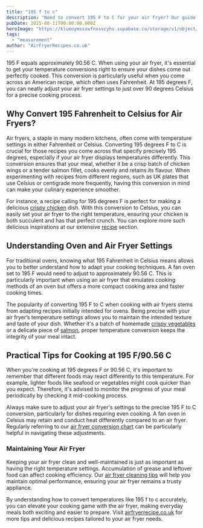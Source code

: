 ```yaml
---
title: "195 f to c"
description: "Need to convert 195 F to C for your air fryer? Our guide ensures you cook at the right temperature every time. Discover expert tips and delicious recipes."
pubDate: 2025-08-11T00:00:00.000Z
heroImage: "https://klueoymssxwfnxsvcyhv.supabase.co/storage/v1/object/public/md/195-f-to-c-43bd1b1e.png"
tags:
  - "measurement"
author: "AirFryerRecipes.co.uk"
---
```


<p id="">195 F equals approximately 90.56 C. When using your air fryer, it's essential to get your temperature conversions right to ensure your dishes come out perfectly cooked. This conversion is particularly useful when you come across an American recipe, which often uses Fahrenheit. At 195 degrees F, you can neatly adjust your air fryer settings to just over 90 degrees Celsius for a precise cooking process.</p><h2 id="">Why Convert 195 Fahrenheit to Celsius for Air Fryers?</h2><p id="">Air fryers, a staple in many modern kitchens, often come with temperature settings in either Fahrenheit or Celsius. Converting 195 degrees F to C is crucial for those recipes you come across that specify precisely 195 degrees, especially if your air fryer displays temperatures differently. This conversion ensures that your meal, whether it be a crisp batch of chicken wings or a tender salmon fillet, cooks evenly and retains its flavour. When experimenting with recipes from different regions, such as UK plates that use Celsius or centigrade more frequently, having this conversion in mind can make your culinary experience smoother.</p><p id="">For instance, a recipe calling for 195 degrees F is perfect for making a delicious <a href="https://www.airfryerrecipe.co.uk/recipe-category/chicken" id="">crispy chicken</a> dish. With this conversion to Celsius, you can easily set your air fryer to the right temperature, ensuring your chicken is both succulent and has that perfect crunch. You can explore more such delicious inspirations at our extensive <a href="https://www.airfryerrecipe.co.uk/recipes" id="">recipe</a> section.</p><h2 id="">Understanding Oven and Air Fryer Settings</h2><p id="">For traditional ovens, knowing what 195 Fahrenheit in Celsius means allows you to better understand how to adapt your cooking techniques. A fan oven set to 195 F would need to adjust to approximately 90.56 C. This is particularly important when using an air fryer that emulates cooking methods of an oven but offers a more compact cooking area and faster cooking times.</p><p id="">The popularity of converting 195 F to C when cooking with air fryers stems from adapting recipes initially intended for ovens. Being precise with your air fryer’s temperature settings allows you to maintain the intended texture and taste of your dish. Whether it's a batch of homemade <a href="https://www.airfryerrecipe.co.uk/recipe-category/vegetables" id="">crispy vegetables</a> or a delicate piece of <a href="https://www.airfryerrecipe.co.uk/recipe-category/salmon" id="">salmon</a>, proper temperature conversion keeps the integrity of your meal intact.</p><h2 id="">Practical Tips for Cooking at 195 F/90.56 C</h2><p id="">When you're cooking at 195 degrees F or 90.56 C, it's important to remember that different foods may react differently to this temperature. For example, lighter foods like seafood or vegetables might cook quicker than you expect. Therefore, it's advised to monitor the progress of your meal periodically by checking it mid-cooking process.</p><p id="">Always make sure to adjust your air fryer's settings to the precise 195 F to C conversion, particularly for dishes requiring even cooking. A fan oven in Celsius may retain and conduct heat differently compared to an air fryer. Regularly referring to our <a href="https://www.airfryerrecipe.co.uk/air-fryer-conversion-chart" id="">air fryer conversion chart</a> can be particularly helpful in navigating these adjustments.</p><h3 id="">Maintaining Your Air Fryer</h3><p id="">Keeping your air fryer clean and well-maintained is just as important as having the right temperature settings. Accumulation of grease and leftover food can affect cooking efficiency. Our <a href="https://www.airfryerrecipe.co.uk/air-fryer-cleaner" id="">air fryer cleaning tips</a> will help you maintain optimal performance, ensuring your air fryer remains a trusty appliance.</p><p id="">By understanding how to convert temperatures like 195 f to c accurately, you can elevate your cooking game with the air fryer, making everyday meals both exciting and easier to prepare. Visit <a href="https://www.airfryerrecipe.co.uk" id="">airfryerrecipe.co.uk</a> for more tips and delicious recipes tailored to your air fryer needs.</p>